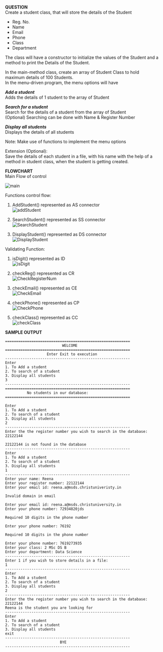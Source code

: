 **QUESTION**  
Create a student class, that will store the details of the Student  
* Reg. No.  
* Name  
* Email  
* Phone  
* Class  
* Department   

The class will have a constructor to initialize the values of the Student and a method to print the Details of the Student.  

In the main-method class, create an array of Student Class to hold maximum details of 100 Students.  
In the menu-driven program, the menu options will have  

_**Add a student**_    
Adds the details of 1 student to the array of Student  

_**Search for a student**_   
Search for the details of a student from the array of Student  
(Optional) Searching can be done with Name & Register Number  

_**Display all students**_      
Displays the details of all students  

Note: Make use of functions to implement the menu options  

Extension (Optional):  
Save the details of each student in a file, with his name with the help of a method in student class, when the student is getting created.  

**FLOWCHART**   
Main Flow of control  

![main](https://user-images.githubusercontent.com/118504536/225352002-c8e5f9e9-c7d8-4d58-8a7e-26a50a05456f.png)  

Functions control flow:  
1. AddStudent() represented as AS connector  
![addStudent](https://user-images.githubusercontent.com/118504536/225360660-061c4a94-92e0-4384-b5bc-b758c95a14fa.png)

2. SearchStudent() represented as SS connector  
![SearchStudent](https://user-images.githubusercontent.com/118504536/225360728-c373b573-0bb2-4941-af47-1d09036ab312.png)

3. DisplayStudent() represented as DS connector  
![DisplayStudent](https://user-images.githubusercontent.com/118504536/225360780-6190634e-54e3-4dcf-afd7-5296dc9b9c91.png)

Validating Function:  
1. isDigit() represented as ID  
![isDigit](https://user-images.githubusercontent.com/118504536/225515363-fe6025e2-ef06-4eec-b786-908af1a9ec36.png)
  
2. checkReg() represented as CR    
![CheckRegisterNum](https://user-images.githubusercontent.com/118504536/225515971-df8dfe5d-f3f0-407b-b3ab-af6c20afe318.png)  

3. checkEmail() represented as CE   
![CheckEmail](https://user-images.githubusercontent.com/118504536/225516061-68ecf787-fd63-4b87-a53c-973c75274152.png)

4. checkPhone() represented as CP  
![CheckPhone](https://user-images.githubusercontent.com/118504536/225516111-3bc53b8f-5ae7-4bfc-991b-e6eb01c3db92.png)

5. checkClass() represented as CC  
![checkClass](https://user-images.githubusercontent.com/118504536/225516148-2ac711a8-f67d-4350-902e-8c06d7dbf53f.png)

**SAMPLE OUTPUT** 
```
=========================================================
                          WELCOME
=========================================================
                   Enter Exit to execution
---------------------------------------------------------
Enter
1. To Add a student
2. To search of a student
3. Display all students
3
---------------------------------------------------------
=========================================================
          No students in our database:
=========================================================

Enter
1. To Add a student
2. To search of a student
3. Display all students
2
---------------------------------------------------------
Enter the the register number you wish to search in the database: 22122144

22122144 is not found in the database
---------------------------------------------------------
Enter
1. To Add a student
2. To search of a student
3. Display all students
1
---------------------------------------------------------
Enter your name: Reena
Enter your register number: 22122144
Enter your email id: reena.a@msds.christuniveristy.in

Invalid domain in email

Enter your email id: reena.a@msds.christuniversity.in 
Enter your phone number: 72934820jds

Required 10 digits in the phone number

Enter your phone number: 76192

Required 10 digits in the phone number

Enter your phone number: 7619273935
Enter your class: 2 MSc DS B 
Enter your department: Data Science
---------------------------------------------------------
Enter 1 if you wish to store details in a file:
1
---------------------------------------------------------
Enter
1. To Add a student
2. To search of a student
3. Display all students
2
---------------------------------------------------------
Enter the the register number you wish to search in the database: 22122144
Reena is the student you are looking for
---------------------------------------------------------
Enter
1. To Add a student
2. To search of a student
3. Display all students
exit
---------------------------------------------------------
                         BYE
---------------------------------------------------------
```
